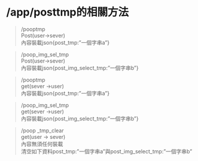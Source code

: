 # /app/posttmp的相關方法


> /pooptmp  
Post(user->sever)  
內容裝載json{post_tmp:”一個字串a”}  

> /poop_img_sel_tmp  
Post(user->sever)  
內容裝載json{post_img_select_tmp:”一個字串b”}  

> /pooptmp  
get(sever ->user)  
內容裝載json{post_tmp:”一個字串a”}  

> /poop_img_sel_tmp  
get(sever ->user)  
內容裝載json{post_img_select_tmp:”一個字串b”}  

> /poop _tmp_clear  
get(user -> sever)  
內容無須任何裝載  
清空如下資料post_tmp:”一個字串a”與post_img_select_tmp:”一個字串b”  




